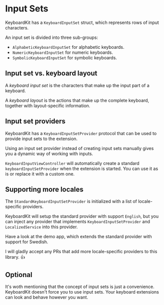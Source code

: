 # Input Sets

KeyboardKit has a `KeyboardInputSet` struct, which represents rows of input characters.

An input set is divided into three sub-groups:

* `AlphabeticKeyboardInputSet` for alphabetic keyboards.
* `NumericKeyboardInputSet` for numeric keyboards.
* `SymbolicKeyboardInputSet` for symbolic keyboards.


## Input set vs. keyboard layout

A *keyboard input set* is the characters that make up the input part of a keyboard.

A *keyboard layout* is the actions that make up the complete keyboard, together with layout-specific information.


## Input set providers

KeyboardKit has a `KeyboardInputSetProvider` protocol that can be used to provide input sets to the extension. 

Using an input set provider instead of creating input sets manually gives you a dynamic way of working with inputs.

`KeyboardInputViewController` will automatically create a standard `keyboardInputSetProvider` when the extension is started. You can use it as is or replace it with a custom one.


## Supporting more locales

The `StandardKeyboardInputSetProvider` is initialized with a list of locale-specific providers.

KeyboardKit will setup the standard provider with support `English`, but you can inject any provider that implements `KeyboardInputSetProvider` and `LocalizedService` into this provider.

Have a look at the demo app, which extends the standard provider with support for Swedish.  

I will gladly accept any PRs that add more locale-specific providers to this library. 👍


## Optional

It's woth mentioning that the concept of input sets is just a convenience. KeyboardKit doesn't force you to use input sets. Your keyboard extensions can look and behave however you want.
